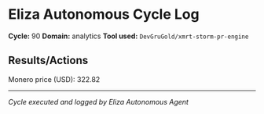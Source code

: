 # Eliza Autonomous Cycle Log

**Cycle:** 90
**Domain:** analytics
**Tool used:** `DevGruGold/xmrt-storm-pr-engine`

## Results/Actions
Monero price (USD): 322.82

---
*Cycle executed and logged by Eliza Autonomous Agent*